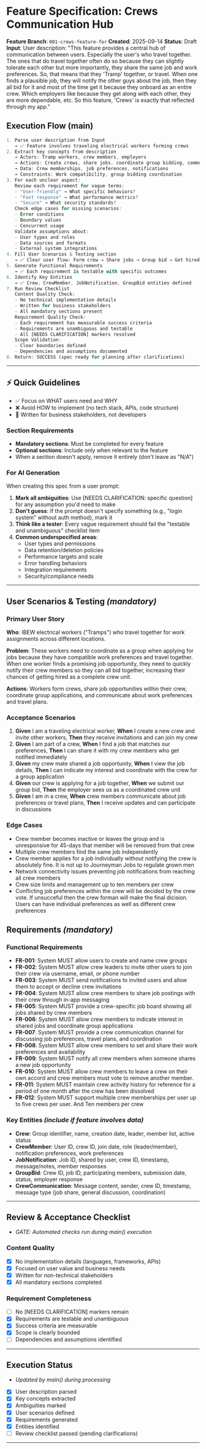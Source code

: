 # Feature Specification: Crews Communication Hub

**Feature Branch**: `001-crews-feature-for`
**Created**: 2025-09-14
**Status**: Draft
**Input**: User description: "This feature provides a central hub of communication between users. Especially the user's who travel together. The ones that do travel together often do so because they can slightly tolerate each other but more importantly, they share the same job and work preferences. So, that means that they 'Tramp' together, or travel. When one finds a plausible job, they will notify the other guys about the job, then they all bid for it and most of the time get it because they onboard as an entire crew. Which employers like because they get along with each other, they are more dependable, etc. So this feature, 'Crews' is exactly that reflected through my app."

## Execution Flow (main)

```dart
1. Parse user description from Input
   → ✅ Feature involves traveling electrical workers forming crews
2. Extract key concepts from description
   → Actors: Tramp workers, crew members, employers
   → Actions: Create crews, share jobs, coordinate group bidding, communicate
   → Data: Crew memberships, job preferences, notifications
   → Constraints: Work compatibility, group bidding coordination
3. For each unclear aspect:
   Review each requirement for vague terms:
   - "User-friendly" → What specific behaviors?
   - "Fast response" → What performance metrics?
   - "Secure" → What security standards?
   Check edge cases for missing scenarios:
   - Error conditions
   - Boundary values
   - Concurrent usage
   Validate assumptions about:
   - User types and roles
   - Data sources and formats
   - External system integrations
4. Fill User Scenarios & Testing section
   → ✅ Clear user flow: Form crew → Share jobs → Group bid → Get hired as unit
5. Generate Functional Requirements
   → ✅ Each requirement is testable with specific outcomes
6. Identify Key Entities
   → ✅ Crew, CrewMember, JobNotification, GroupBid entities defined
7. Run Review Checklist
   Content Quality Check:
   - No technical implementation details
   - Written for business stakeholders
   - All mandatory sections present
   Requirement Quality Check:
   - Each requirement has measurable success criteria
   - Requirements are unambiguous and testable
   - All [NEEDS CLARIFICATION] markers resolved
   Scope Validation:
   - Clear boundaries defined
   - Dependencies and assumptions documented
8. Return: SUCCESS (spec ready for planning after clarifications)
```

---

## ⚡ Quick Guidelines

- ✅ Focus on WHAT users need and WHY
- ❌ Avoid HOW to implement (no tech stack, APIs, code structure)
- 👥 Written for business stakeholders, not developers

### Section Requirements

- **Mandatory sections**: Must be completed for every feature
- **Optional sections**: Include only when relevant to the feature
- When a section doesn't apply, remove it entirely (don't leave as "N/A")

### For AI Generation

When creating this spec from a user prompt:

1. **Mark all ambiguities**: Use [NEEDS CLARIFICATION: specific question] for any assumption you'd need to make
2. **Don't guess**: If the prompt doesn't specify something (e.g., "login system" without auth method), mark it
3. **Think like a tester**: Every vague requirement should fail the "testable and unambiguous" checklist item
4. **Common underspecified areas**:
   - User types and permissions
   - Data retention/deletion policies
   - Performance targets and scale
   - Error handling behaviors
   - Integration requirements
   - Security/compliance needs
  
---

## User Scenarios & Testing *(mandatory)*

### Primary User Story

**Who**: IBEW electrical workers ("Tramps") who travel together for work assignments across different locations.

**Problem**: These workers need to coordinate as a group when applying for jobs because they have compatible work preferences and travel together. When one worker finds a promising job opportunity, they need to quickly notify their crew members so they can all bid together, increasing their chances of getting hired as a complete crew unit.

**Actions**: Workers form crews, share job opportunities within their crew, coordinate group applications, and communicate about work preferences and travel plans.

### Acceptance Scenarios

1. **Given** I am a traveling electrical worker, **When** I create a new crew and invite other workers, **Then** they receive invitations and can join my crew
2. **Given** I am part of a crew, **When** I find a job that matches our preferences, **Then** I can share it with my crew members who get notified immediately
3. **Given** my crew mate shared a job opportunity, **When** I view the job details, **Then** I can indicate my interest and coordinate with the crew for a group application
4. **Given** our crew is applying for a job together, **When** we submit our group bid, **Then** the employer sees us as a coordinated crew unit
5. **Given** I am in a crew, **When** crew members communicate about job preferences or travel plans, **Then** I receive updates and can participate in discussions

### Edge Cases

- Crew member becomes inactive or leaves the group and is unresponsive for 45-days that member will be removed from that crew
- Multiple crew members find the same job independently
- Crew member applies for a job individually without notifying the crew is absolutely fine. It is not up to Journeyman Jobs to regulate grown men
- Network connectivity issues preventing job notifications from reaching all crew members
- Crew size limits and management up to ten members per crew
- Conflicting job preferences within the crew will be decided by the crew vote. If unsucceful then the crew forman will make the final dicision. Users can have individual preferences as well as different crew preferences

## Requirements *(mandatory)*

### Functional Requirements

- **FR-001**: System MUST allow users to create and name crew groups
- **FR-002**: System MUST allow crew leaders to invite other users to join their crew via username, email, or phone number
- **FR-003**: System MUST send notifications to invited users and allow them to accept or decline crew invitations
- **FR-004**: System MUST allow crew members to share job postings with their crew through in-app messaging
- **FR-005**: System MUST provide a crew-specific job board showing all jobs shared by crew members
- **FR-006**: System MUST allow crew members to indicate interest in shared jobs and coordinate group applications
- **FR-007**: System MUST provide a crew communication channel for discussing job preferences, travel plans, and coordination
- **FR-008**: System MUST allow crew members to set and share their work preferences and availability
- **FR-009**: System MUST notify all crew members when someone shares a new job opportunity
- **FR-010**: System MUST allow crew members to leave a crew on their own accord and crew members must vote to remove another member.  
- **FR-011**: System MUST maintain crew activity history for reference for a period of one month after the crew has been dissolved
- **FR-012**: System MUST support multiple crew memberships per user up to five crews per user. And Ten members per crew

### Key Entities *(include if feature involves data)*

- **Crew**: Group identifier, name, creation date, leader, member list, active status
- **CrewMember**: User ID, crew ID, join date, role (leader/member), notification preferences, work preferences
- **JobNotification**: Job ID, shared by user, crew ID, timestamp, message/notes, member responses
- **GroupBid**: Crew ID, job ID, participating members, submission date, status, employer response
- **CrewCommunication**: Message content, sender, crew ID, timestamp, message type (job share, general discussion, coordination)

---

## Review & Acceptance Checklist

- *GATE: Automated checks run during main() execution*

### Content Quality

- [x] No implementation details (languages, frameworks, APIs)
- [x] Focused on user value and business needs
- [x] Written for non-technical stakeholders
- [x] All mandatory sections completed

### Requirement Completeness

- [ ] No [NEEDS CLARIFICATION] markers remain
- [x] Requirements are testable and unambiguous
- [x] Success criteria are measurable
- [x] Scope is clearly bounded
- [ ] Dependencies and assumptions identified

---

## Execution Status

- *Updated by main() during processing*

- [x] User description parsed
- [x] Key concepts extracted
- [x] Ambiguities marked
- [x] User scenarios defined
- [x] Requirements generated
- [x] Entities identified
- [ ] Review checklist passed (pending clarifications)

---
